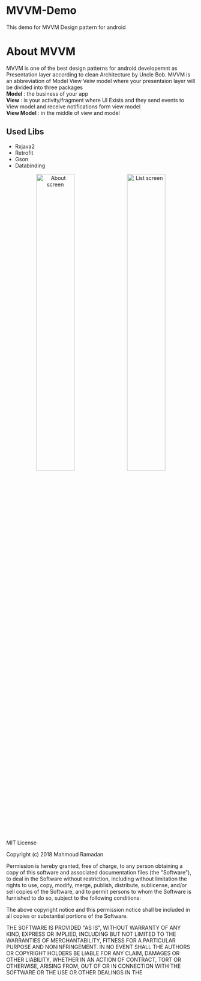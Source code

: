 # MVVM-Demo
This demo for MVVM Design pattern for android
<h1>About MVVM</h1>
<p>
MVVM is one of the best design patterns for android developemnt as Presentation layer according to clean Architecture by Uncle Bob.
MVVM is an abbreviation of Model View Veiw model where your presentaion layer will be divided into three packages 
<Br/> <b>Model</b> : the business of your app
<Br/> <b>View</b> : is your activity/fragment where UI Exists and they send events to View model and receive notifications form view model
<Br/> <b>View Model</b> : in the middle of view and model 


</p>
<h2> Used Libs</h2>
<ul>
<li>Rxjava2</li>
<li>Retrofit</li>
<li>Gson</li>
<li>Databinding</li>
</ul>

<p>
<div align="center">
        <img width="45%" src="https://github.com/mrabelwahed/MVVM-Demo/blob/master/device-2018-02-12-215547.png" alt="About screen" title="About screen"</img>
        <img height="0" width="8px">
        <img width="45%" src="https://github.com/mrabelwahed/MVVM-Demo/blob/master/device-2018-02-12-215633.png" alt="List screen" title="List screen"></img>
</div>
</p>

MIT License

Copyright (c) 2018 Mahmoud Ramadan

Permission is hereby granted, free of charge, to any person obtaining a copy
of this software and associated documentation files (the "Software"), to deal
in the Software without restriction, including without limitation the rights
to use, copy, modify, merge, publish, distribute, sublicense, and/or sell
copies of the Software, and to permit persons to whom the Software is
furnished to do so, subject to the following conditions:

The above copyright notice and this permission notice shall be included in all
copies or substantial portions of the Software.

THE SOFTWARE IS PROVIDED "AS IS", WITHOUT WARRANTY OF ANY KIND, EXPRESS OR
IMPLIED, INCLUDING BUT NOT LIMITED TO THE WARRANTIES OF MERCHANTABILITY,
FITNESS FOR A PARTICULAR PURPOSE AND NONINFRINGEMENT. IN NO EVENT SHALL THE
AUTHORS OR COPYRIGHT HOLDERS BE LIABLE FOR ANY CLAIM, DAMAGES OR OTHER
LIABILITY, WHETHER IN AN ACTION OF CONTRACT, TORT OR OTHERWISE, ARISING FROM,
OUT OF OR IN CONNECTION WITH THE SOFTWARE OR THE USE OR OTHER DEALINGS IN THE
